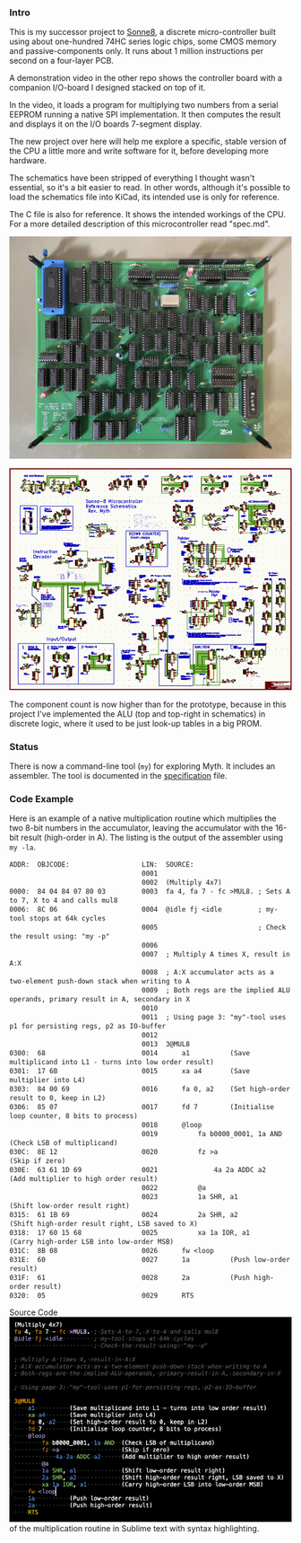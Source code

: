 ### Intro

This is my successor project to [Sonne8](https://github.com/michaelmangelsdorf/Sonne8), a discrete micro-controller built using about one-hundred 74HC series logic chips, some CMOS memory and passive-components only. It runs about 1 million instructions per second on a four-layer PCB.

A demonstration video in the other repo shows the controller board with a companion I/O-board I designed stacked on top of it.

In the video, it loads a program for multiplying two numbers from a serial EEPROM running a native SPI implementation. It then computes the result and displays it on the I/O boards 7-segment display.

The new project over here will help me explore a specific, stable version of the CPU a little more and write software for it, before developing more hardware.

The schematics have been stripped of everything I thought wasn't essential, so it's a bit easier to read. In other words, although it's possible to load the schematics file into KiCad, its intended use is only for reference.

The C file is also for reference. It shows the intended workings of the CPU. For a more detailed description of this microcontroller read "spec.md".

![PCB with working Sonne8 micro-controller](https://github.com/michaelmangelsdorf/myth/blob/main/sonne8pcb.jpg)

![PCB with working Sonne8 micro-controller](https://github.com/michaelmangelsdorf/myth/blob/main/mythkicad.png)

The component count is now higher than for the prototype, because in this project I've implemented the ALU (top and top-right in schematics) in discrete logic, where it used to be just look-up tables in a big PROM.


### Status

There is now a command-line tool (`my`) for exploring Myth. It includes an assembler. The tool is documented in the [specification](https://github.com/michaelmangelsdorf/myth/blob/main/spec.md) file.

### Code Example

Here is an example of a native multiplication routine which multiplies the two 8-bit numbers in the accumulator, leaving the accumulator with the 16-bit result (high-order in A). The listing is the output of the assembler using `my -la`.

    ADDR:  OBJCODE:                  LIN:  SOURCE:
                                     0001  
                                     0002  (Multiply 4x7)
    0000:  84 04 84 07 80 03         0003  fa 4, fa 7 - fc >MUL8. ; Sets A to 7, X to 4 and calls mul8
    0006:  8C 06                     0004  @idle fj <idle         ; my-tool stops at 64k cycles
                                     0005                         ; Check the result using: "my -p"
                                     0006  
                                     0007  ; Multiply A times X, result in A:X
                                     0008  ; A:X accumulator acts as a two-element push-down stack when writing to A
                                     0009  ; Both regs are the implied ALU operands, primary result in A, secondary in X
                                     0010  
                                     0011  ; Using page 3: "my"-tool uses p1 for persisting regs, p2 as IO-buffer
                                     0012  
                                     0013  3@MUL8
    0300:  68                        0014      a1          (Save multiplicand into L1 - turns into low order result)
    0301:  17 6B                     0015      xa a4       (Save multiplier into L4)
    0303:  84 00 69                  0016      fa 0, a2    (Set high-order result to 0, keep in L2)
    0306:  85 07                     0017      fd 7        (Initialise loop counter, 8 bits to process)
                                     0018      @loop
                                     0019          fa b0000_0001, 1a AND  (Check LSB of multiplicand)
    030C:  8E 12                     0020          fz >a                  (Skip if zero)
    030E:  63 61 1D 69               0021              4a 2a ADDC a2      (Add multiplier to high order result)
                                     0022          @a
                                     0023          1a SHR, a1             (Shift low-order result right)
    0315:  61 1B 69                  0024          2a SHR, a2             (Shift high-order result right, LSB saved to X)
    0318:  17 60 15 68               0025          xa 1a IOR, a1          (Carry high-order LSB into low-order MSB)
    031C:  8B 08                     0026      fw <loop
    031E:  60                        0027      1a          (Push low-order result)
    031F:  61                        0028      2a          (Push high-order result)
    0320:  05                        0029      RTS


Source Code ![Source](https://github.com/michaelmangelsdorf/myth/blob/main/syntax.png) of the multiplication routine in Sublime text with syntax highlighting.

